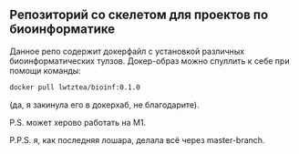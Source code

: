 ## Репозиторий со скелетом для проектов по биоинформатике

Данное репо содержит докерфайл с установкой различных биоинформатических тулзов.
Докер-образ можно спуллить к себе при помощи команды:
```bash
docker pull lwtztea/bioinf:0.1.0
```
(да, я закинула его в докерхаб, не благодарите).

P.S. может херово работать на M1.

P.P.S. я, как последняя лошара, делала всё через master-branch.
